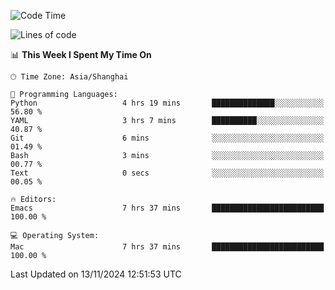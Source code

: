 <!--START_SECTION:waka-->
![Code Time](http://img.shields.io/badge/Code%20Time-2%2C278%20hrs%2018%20mins-blue)

![Lines of code](https://img.shields.io/badge/From%20Hello%20World%20I%27ve%20Written-308.1%20thousand%20lines%20of%20code-blue)

📊 **This Week I Spent My Time On** 

```text
🕑︎ Time Zone: Asia/Shanghai

💬 Programming Languages: 
Python                   4 hrs 19 mins       ██████████████░░░░░░░░░░░   56.80 % 
YAML                     3 hrs 7 mins        ██████████░░░░░░░░░░░░░░░   40.87 % 
Git                      6 mins              ░░░░░░░░░░░░░░░░░░░░░░░░░   01.49 % 
Bash                     3 mins              ░░░░░░░░░░░░░░░░░░░░░░░░░   00.77 % 
Text                     0 secs              ░░░░░░░░░░░░░░░░░░░░░░░░░   00.05 % 

🔥 Editors: 
Emacs                    7 hrs 37 mins       █████████████████████████   100.00 % 

💻 Operating System: 
Mac                      7 hrs 37 mins       █████████████████████████   100.00 % 
```


 Last Updated on 13/11/2024 12:51:53 UTC
<!--END_SECTION:waka-->

